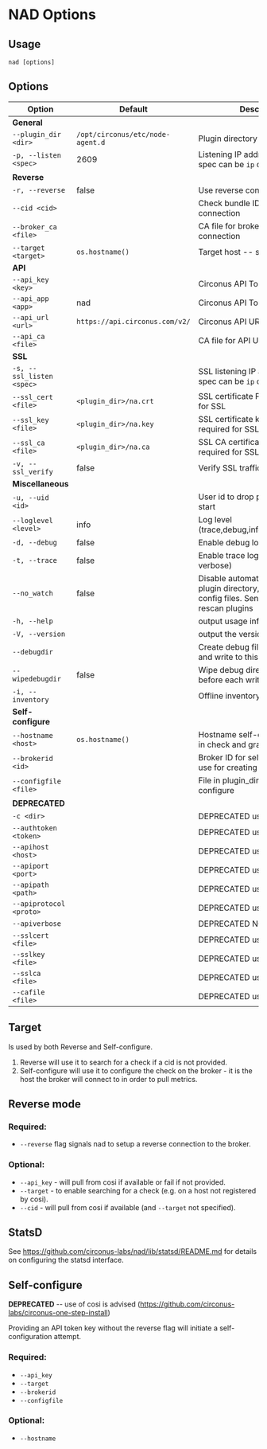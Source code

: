 # NAD Options

## Usage

`nad [options]`

## Options

| Option                            | Default                           | Description |
| --------------------------------- | --------------------------------- | ------------------------------------------------- |
| **General** ||
| `--plugin_dir <dir>`              | `/opt/circonus/etc/node-agent.d` | Plugin directory  |
| `-p, --listen <spec>`             | 2609 | Listening IP address and port, spec can be `ip` or `port` or `ip:port` |
| **Reverse** ||
| `-r, --reverse`                   | false | Use reverse connection to broker |
| `--cid <cid>`                     | | Check bundle ID for reverse connection |
| `--broker_ca <file>`              | | CA file for broker reverse connection |
| `--target <target>`               | `os.hostname()` | Target host -- see Target below |
| **API** ||
| `--api_key <key>`                 | | Circonus API Token key |
| `--api_app <app>`                 | nad | Circonus API Token app |
| `--api_url <url>`                 | `https://api.circonus.com/v2/` | Circonus API URL |
| `--api_ca <file>`                 | | CA file for API URL |
| **SSL** ||
| `-s, --ssl_listen <spec>`         | | SSL listening IP address and port, spec can be `ip` or `port` or `ip:port` |
| `--ssl_cert <file>`               | `<plugin_dir>/na.crt` | SSL certificate PEM file, required for SSL |
| `--ssl_key <file>`                | `<plugin_dir>/na.key` | SSL certificate key PEM file, required for SSL |
| `--ssl_ca <file>`                 | `<plugin_dir>/na.ca` | SSL CA certificate PEM file, required for SSL w/verify |
| `-v, --ssl_verify`                | false | Verify SSL traffic |
| **Miscellaneous** ||
| `-u, --uid <id>`                  | | User id to drop privileges to on start |
| `--loglevel <level>`              | info | Log level (trace,debug,info,warn,error,fatal) |
| `-d, --debug`                     | false | Enable debug logging (verbose) |
| `-t, --trace`                     | false | Enable trace logging (very verbose) |
| `--no_watch`                      | false | Disable automatic watches of plugin directory, script files, config files. Send SIGHUP to rescan plugins |
| `-h, --help`                      | | output usage information |
| `-V, --version`                   | | output the version number |
| `--debugdir`                      | | Create debug files for each plugin and write to this directory |
| `--wipedebugdir`                  | false | Wipe debug directory clean before each write |
| `-i, --inventory`                 | | Offline inventory |
| **Self-configure** ||
| `--hostname <host>`               | `os.hostname()` | Hostname self-configure to use in check and graph names |
| `--brokerid <id>`                 | | Broker ID for self-configure to use for creating check |
| `--configfile <file>`             | | File in plugin_dir for self-configure |
| **DEPRECATED** ||
| `-c <dir>`                        || DEPRECATED use --plugin_dir |
| `--authtoken <token>`             || DEPRECATED use --api_key |
| `--apihost <host>`                || DEPRECATED use --api_url |
| `--apiport <port>`                || DEPRECATED use --api_url |
| `--apipath <path>`                || DEPRECATED use --api_url |
| `--apiprotocol <proto>`           || DEPRECATED use --api_url |
| `--apiverbose`                    || DEPRECATED NOP, see --debug |
| `--sslcert <file>`                || DEPRECATED use --ssl_cert |
| `--sslkey <file>`                 || DEPRECATED use --ssl_key |
| `--sslca <file>`                  || DEPRECATED use --ssl_ca |
| `--cafile <file>`                 || DEPRECATED use --broker_ca |

## Target

Is used by both Reverse and Self-configure.
1. Reverse will use it to search for a check if a cid is not provided.
1. Self-configure will use it to configure the check on the broker - it is the host the broker will connect to in order to pull metrics.

## Reverse mode

### Required:

* `--reverse` flag signals nad to setup a reverse connection to the broker.

### Optional:

* `--api_key` - will pull from cosi if available or fail if not provided.
* `--target` - to enable searching for a check (e.g. on a host not registered by cosi).
* `--cid` - will pull from cosi if available (and `--target` not specified).

## StatsD

See https://github.com/circonus-labs/nad/lib/statsd/README.md for details on configuring the statsd interface.

## Self-configure

**DEPRECATED** -- use of cosi is advised  (https://github.com/circonus-labs/circonus-one-step-install)

Providing an API token key without the reverse flag will initiate a self-configuration attempt.

### Required:

* `--api_key`
* `--target`
* `--brokerid`
* `--configfile`

### Optional:

* `--hostname`
